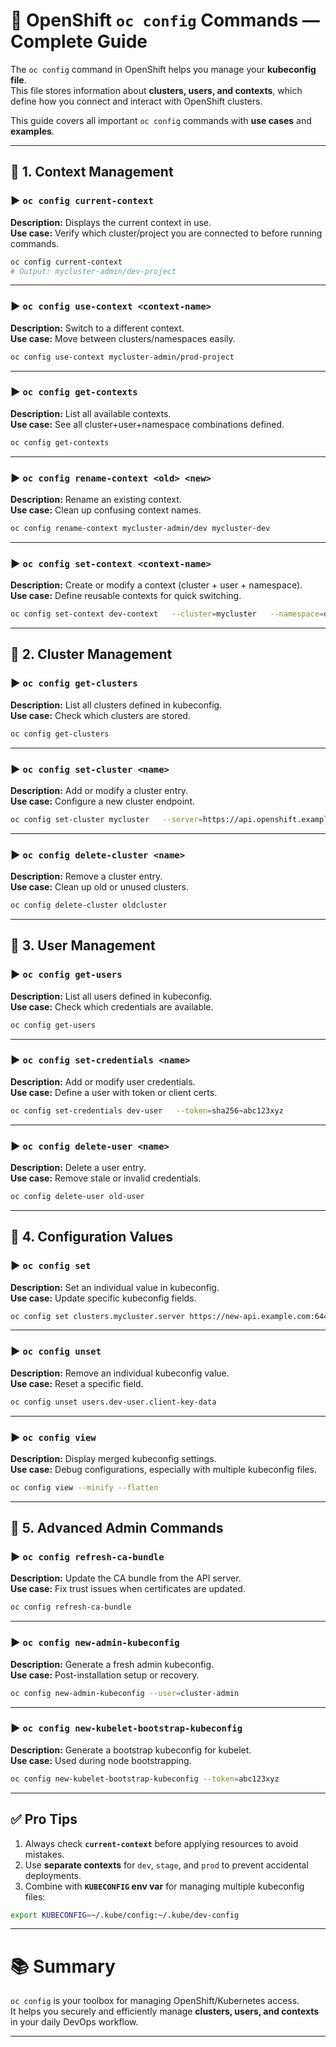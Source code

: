 # 🔧 OpenShift `oc config` Commands — Complete Guide  

The `oc config` command in OpenShift helps you manage your **kubeconfig file**.  
This file stores information about **clusters, users, and contexts**, which define how you connect and interact with OpenShift clusters.  

This guide covers all important `oc config` commands with **use cases** and **examples**.  

---

## 📌 1. Context Management  

### ▶️ `oc config current-context`  
**Description:** Displays the current context in use.  
**Use case:** Verify which cluster/project you are connected to before running commands.  

```bash
oc config current-context
# Output: mycluster-admin/dev-project
```

---

### ▶️ `oc config use-context <context-name>`  
**Description:** Switch to a different context.  
**Use case:** Move between clusters/namespaces easily.  

```bash
oc config use-context mycluster-admin/prod-project
```

---

### ▶️ `oc config get-contexts`  
**Description:** List all available contexts.  
**Use case:** See all cluster+user+namespace combinations defined.  

```bash
oc config get-contexts
```

---

### ▶️ `oc config rename-context <old> <new>`  
**Description:** Rename an existing context.  
**Use case:** Clean up confusing context names.  

```bash
oc config rename-context mycluster-admin/dev mycluster-dev
```

---

### ▶️ `oc config set-context <context-name>`  
**Description:** Create or modify a context (cluster + user + namespace).  
**Use case:** Define reusable contexts for quick switching.  

```bash
oc config set-context dev-context   --cluster=mycluster   --namespace=dev-project   --user=dev-user
```

---

## 📌 2. Cluster Management  

### ▶️ `oc config get-clusters`  
**Description:** List all clusters defined in kubeconfig.  
**Use case:** Check which clusters are stored.  

```bash
oc config get-clusters
```

---

### ▶️ `oc config set-cluster <name>`  
**Description:** Add or modify a cluster entry.  
**Use case:** Configure a new cluster endpoint.  

```bash
oc config set-cluster mycluster   --server=https://api.openshift.example.com:6443   --certificate-authority=/etc/kubernetes/ca.crt
```

---

### ▶️ `oc config delete-cluster <name>`  
**Description:** Remove a cluster entry.  
**Use case:** Clean up old or unused clusters.  

```bash
oc config delete-cluster oldcluster
```

---

## 📌 3. User Management  

### ▶️ `oc config get-users`  
**Description:** List all users defined in kubeconfig.  
**Use case:** Check which credentials are available.  

```bash
oc config get-users
```

---

### ▶️ `oc config set-credentials <name>`  
**Description:** Add or modify user credentials.  
**Use case:** Define a user with token or client certs.  

```bash
oc config set-credentials dev-user   --token=sha256~abc123xyz
```

---

### ▶️ `oc config delete-user <name>`  
**Description:** Delete a user entry.  
**Use case:** Remove stale or invalid credentials.  

```bash
oc config delete-user old-user
```

---

## 📌 4. Configuration Values  

### ▶️ `oc config set`  
**Description:** Set an individual value in kubeconfig.  
**Use case:** Update specific kubeconfig fields.  

```bash
oc config set clusters.mycluster.server https://new-api.example.com:6443
```

---

### ▶️ `oc config unset`  
**Description:** Remove an individual kubeconfig value.  
**Use case:** Reset a specific field.  

```bash
oc config unset users.dev-user.client-key-data
```

---

### ▶️ `oc config view`  
**Description:** Display merged kubeconfig settings.  
**Use case:** Debug configurations, especially with multiple kubeconfig files.  

```bash
oc config view --minify --flatten
```

---

## 📌 5. Advanced Admin Commands  

### ▶️ `oc config refresh-ca-bundle`  
**Description:** Update the CA bundle from the API server.  
**Use case:** Fix trust issues when certificates are updated.  

```bash
oc config refresh-ca-bundle
```

---

### ▶️ `oc config new-admin-kubeconfig`  
**Description:** Generate a fresh admin kubeconfig.  
**Use case:** Post-installation setup or recovery.  

```bash
oc config new-admin-kubeconfig --user=cluster-admin
```

---

### ▶️ `oc config new-kubelet-bootstrap-kubeconfig`  
**Description:** Generate a bootstrap kubeconfig for kubelet.  
**Use case:** Used during node bootstrapping.  

```bash
oc config new-kubelet-bootstrap-kubeconfig --token=abc123xyz
```

---

## ✅ Pro Tips  

1. Always check **`current-context`** before applying resources to avoid mistakes.  
2. Use **separate contexts** for `dev`, `stage`, and `prod` to prevent accidental deployments.  
3. Combine with **`KUBECONFIG` env var** for managing multiple kubeconfig files:  

```bash
export KUBECONFIG=~/.kube/config:~/.kube/dev-config
```

---

# 📚 Summary  

`oc config` is your toolbox for managing OpenShift/Kubernetes access.  
It helps you securely and efficiently manage **clusters, users, and contexts** in your daily DevOps workflow.  

---
